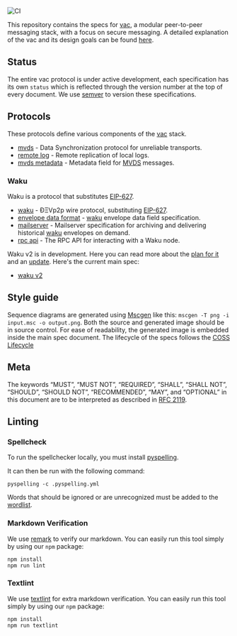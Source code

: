 ![CI](https://github.com/vacp2p/specs/workflows/CI/badge.svg)

This repository contains the specs for [vac](https://vac.dev), a modular peer-to-peer messaging stack, with a focus on secure messaging. A detailed explanation of the vac and its design goals can be found [here](https://vac.dev/vac-overview).

## Status

The entire vac protocol is under active development, each specification has its own `status` which is reflected through the version number at the top of every document. We use [semver](https://semver.org/) to version these specifications.

## Protocols

These protocols define various components of the [vac](https://vac.dev) stack.

 - [mvds](./specs/mvds.md) - Data Synchronization protocol for unreliable transports.
 - [remote log](./specs/remote-log.md) - Remote replication of local logs.
 - [mvds metadata](./specs/mvds-metadata.md) - Metadata field for [MVDS](./specs/mvds.md) messages. 

### Waku

Waku is a protocol that substitutes [EIP-627](https://eips.ethereum.org/EIPS/eip-627).

 - [waku](./specs/waku/waku.md) - ÐΞVp2p wire protocol, substituting [EIP-627](https://eips.ethereum.org/EIPS/eip-627).
 - [envelope data format](./specs/waku/envelope-data-format.md) - [waku](./specs/waku/waku.md) envelope data field specification.
 - [mailserver](./specs/waku/mailserver.md) - Mailserver specification for archiving and delivering historical [waku](./specs/waku/waku.md) envelopes on demand.
 - [rpc api](./specs/waku/waku-rpc-api.md) - The RPC API for interacting with a Waku node.

Waku v2 is in development. Here you can read more about the [plan for it](https://vac.dev/waku-v2-plan) and an [update](https://vac.dev/waku-v2-update). Here's the current main spec:

- [waku v2](https://specs.vac.dev/specs/waku/v2/waku-v2.html)

## Style guide

Sequence diagrams are generated using [Mscgen](http://www.mcternan.me.uk/mscgen/) like this: `mscgen -T png -i input.msc -o output.png`. Both the source and generated image should be in source control. For ease of readability, the generated image is embedded inside the main spec document.
The lifecycle of the specs follows the [COSS Lifecycle](https://rfc.unprotocols.org/spec:2/COSS/)

## Meta

The keywords “MUST”, “MUST NOT”, “REQUIRED”, “SHALL”, “SHALL NOT”, “SHOULD”, “SHOULD NOT”, “RECOMMENDED”, “MAY”, and “OPTIONAL” in this document are to be interpreted as described in [RFC 2119](https://www.ietf.org/rfc/rfc2119.txt).

## Linting

### Spellcheck

To run the spellchecker locally, you must install [pyspelling](https://facelessuser.github.io/pyspelling/).

It can then be run with the following command:

```console
pyspelling -c .pyspelling.yml
```

Words that should be ignored or are unrecognized must be added to the [wordlist](./wordlist.txt).

### Markdown Verification

We use [remark](https://remark.js.org/) to verify our markdown. You can easily run this tool simply by using our `npm` package:

```console
npm install
npm run lint
```

### Textlint

We use [textlint](https://textlint.github.io/) for extra markdown verification. You can easily run this tool simply by using our `npm` package:

```console
npm install
npm run textlint
```
